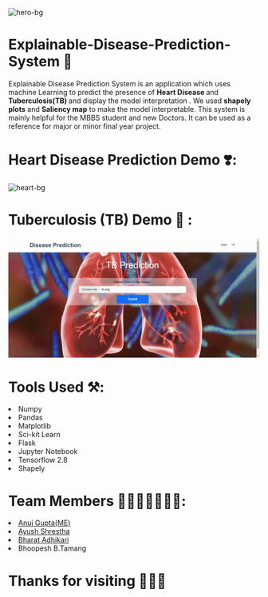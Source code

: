 ![hero-bg](https://user-images.githubusercontent.com/51126350/169696961-e37ac016-6114-4c7f-8ed4-1312bf70748c.jpg)
# Explainable-Disease-Prediction-System 🤖
Explainable Disease Prediction System is an application which uses machine Learning to predict the presence of <b> Heart Disease </b> and <b> Tuberculosis(TB) </b> and display the model interpretation . We used <b>shapely plots</b> and <b> Saliency map</b> to make the model interpretable. This system is mainly helpful for the MBBS student and new Doctors. It can be used as a reference for major or minor final year project.


# Heart Disease Prediction Demo ❣️:
![heart-bg](https://github.com/bharatadk/Explainable-Disease-Prediction-System/blob/main/gifs/heart_disease.gif)

# Tuberculosis (TB) Demo 🩻 :
![tb-bg](https://github.com/bharatadk/Explainable-Disease-Prediction-System/blob/main/gifs/tb.gif)

# Tools Used ⚒️:

  <li>Numpy</li>
  <li>Pandas</li>
  <li>Matplotlib</li>
  <li>Sci-kit Learn</li>
  <li>Flask</li>
  <li>Jupyter Notebook</li>
  <li>Tensorflow 2.8</li>
  <li>Shapely</li>

# Team Members 🧑‍🦱👨‍🦱👨‍🦰👨:
  <li><a href ="https://github.com/Anuj-Gupta4">Anuj Gupta(ME)</a></li>
  <li><a href ="https://github.com/Ayush85">Ayush Shrestha</a></li>
  <li><a href ="https://github.com/bharatadk">Bharat Adhikari</a></li>
  <li>Bhoopesh B.Tamang</li>
 
 # Thanks for visiting 👏👏👏
